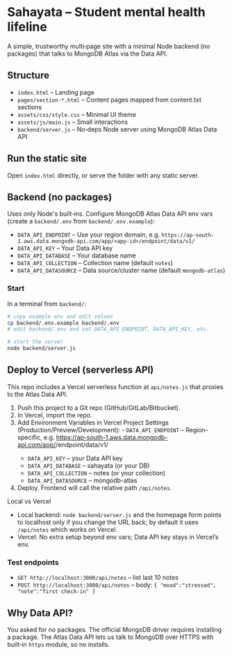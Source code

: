 # Sahayata – Student mental health lifeline

A simple, trustworthy multi‑page site with a minimal Node backend (no packages) that talks to MongoDB Atlas via the Data API.

## Structure

- `index.html` – Landing page
- `pages/section-*.html` – Content pages mapped from content.txt sections
- `assets/css/style.css` – Minimal UI theme
- `assets/js/main.js` – Small interactions
- `backend/server.js` – No‑deps Node server using MongoDB Atlas Data API

## Run the static site
Open `index.html` directly, or serve the folder with any static server.

## Backend (no packages)
Uses only Node's built‑ins. Configure MongoDB Atlas Data API env vars (create a `backend/.env` from `backend/.env.example`):

- `DATA_API_ENDPOINT` – Use your region domain, e.g. `https://ap-south-1.aws.data.mongodb-api.com/app/<app-id>/endpoint/data/v1/`
- `DATA_API_KEY` – Your Data API key
- `DATA_API_DATABASE` – Your database name
- `DATA_API_COLLECTION` – Collection name (default `notes`)
- `DATA_API_DATASOURCE` – Data source/cluster name (default `mongodb-atlas`)

### Start
In a terminal from `backend/`:

```bash
# copy example env and edit values
cp backend/.env.example backend/.env
# edit backend/.env and set DATA_API_ENDPOINT, DATA_API_KEY, etc.

# start the server
node backend/server.js
```

## Deploy to Vercel (serverless API)
This repo includes a Vercel serverless function at `api/notes.js` that proxies to the Atlas Data API.

1) Push this project to a Git repo (GitHub/GitLab/Bitbucket).
2) In Vercel, import the repo.
3) Add Environment Variables in Vercel Project Settings (Production/Preview/Development):
		- `DATA_API_ENDPOINT` – Region-specific, e.g. https://ap-south-1.aws.data.mongodb-api.com/app/<AppID>/endpoint/data/v1/
	- `DATA_API_KEY` – your Data API key
	- `DATA_API_DATABASE` – sahayata (or your DB)
	- `DATA_API_COLLECTION` – notes (or your collection)
	- `DATA_API_DATASOURCE` – mongodb-atlas
4) Deploy. Frontend will call the relative path `/api/notes`.

Local vs Vercel
- Local backend: `node backend/server.js` and the homepage form points to localhost only if you change the URL back; by default it uses `/api/notes` which works on Vercel.
- Vercel: No extra setup beyond env vars; Data API key stays in Vercel’s env.

### Test endpoints
- `GET http://localhost:3000/api/notes` – list last 10 notes
- `POST http://localhost:3000/api/notes` – body: `{ "mood":"stressed", "note":"first check-in" }`

## Why Data API?
You asked for no packages. The official MongoDB driver requires installing a package. The Atlas Data API lets us talk to MongoDB over HTTPS with built‑in `https` module, so no installs.
